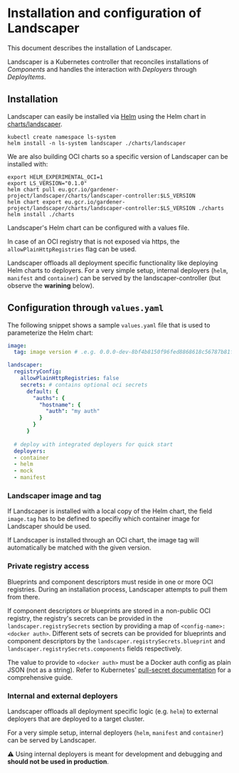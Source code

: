 # Installation and configuration of Landscaper

This document describes the installation of Landscaper.

Landscaper is a Kubernetes controller that reconciles installations of _Components_ and handles the interaction with _Deployers_ through _DeployItems_.

## Installation

Landscaper can easily be installed via [Helm](https://helm.sh/) using the Helm chart in [charts/landscaper](charts/landscaper).

```
kubectl create namespace ls-system
helm install -n ls-system landscaper ./charts/landscaper
```

We are also building OCI charts so a specific version of Landscaper can be installed with:

```
export HELM_EXPERIMENTAL_OCI=1
export LS_VERSION="0.1.0"
helm chart pull eu.gcr.io/gardener-project/landscaper/charts/landscaper-controller:$LS_VERSION
helm chart export eu.gcr.io/gardener-project/landscaper/charts/landscaper-controller:$LS_VERSION ./charts
helm install ./charts
```

Landscaper's Helm chart can be configured with a values file.

In case of an OCI registry that is not exposed via https, the `allowPlainHttpRegistries` flag can be used.

Landscaper offloads all deployment specific functionality like deploying Helm charts to deployers.
For a very simple setup, internal deployers (`helm`, `manifest` and `container`) can be served by the landscaper-controller (but observe the **warining** below).

## Configuration through `values.yaml`

The following snippet shows a sample `values.yaml` file that is used to parameterize the Helm chart:

```yaml
image:
  tag: image version # .e.g. 0.0.0-dev-8bf4b8150f96fed8868618c56787b81fa4e095e6

landscaper:
  registryConfig:
    allowPlainHttpRegistries: false
    secrets: # contains optional oci secrets
      default: {
        "auths": {
          "hostname": {
            "auth": "my auth"
          }
        }
      }
  
  # deploy with integrated deployers for quick start
  deployers: 
  - container
  - helm
  - mock
  - manifest 
```

### Landscaper image and tag

If Landscaper is installed with a local copy of the Helm chart, the field `image.tag` has to be defined to specifiy which container image for Landscaper should be used.

If Landscaper is installed through an OCI chart, the image tag will automatically be matched with the given version.

### Private registry access

Blueprints and component descriptors must reside in one or more OCI registries. During an installation process, Landscaper attempts to pull them from there. 

If component descriptors or blueprints are stored in a non-public OCI registry, the registry's secrets can be provided in the `landscaper.registrySecrets` section by providing a map of `<config-name>: <docker auth>`. Different sets of secrets can be provided for blueprints and component descriptors by the `landscaper.registrySecrets.blueprint` and `landscaper.registrySecrets.components` fields respectively.

The value to provide to `<docker auth>` must be a Docker auth config as plain JSON (not as a string). Refer to Kubernetes' [pull-secret documentation](https://kubernetes.io/docs/tasks/configure-pod-container/pull-image-private-registry/#log-in-to-docker) for a comprehensive guide.

### Internal and external deployers

Landscaper offloads all deployment specific logic (e.g. `helm`) to external deployers that are deployed to a target cluster.

For a very simple setup, internal deployers (`helm`, `manifest` and `container`) can be served by Landscaper.

:warning: Using internal deployers is meant for development and debugging and **should not be used in production**.
